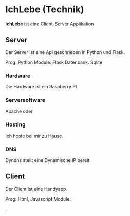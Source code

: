 # IchLebe  (Technik)

__IchLebe__ ist eine Client-Server Applikation

## Server

Der Server ist eine Api geschrieben in Python und Flask.

Prog:       Python
Module:     Flask
Datenbank:  Sqlite

### Hardware
Die Hardware ist ein Raspberry PI

### Serversoftware
Apache oder 

### Hosting
Ich hoste bei mir zu Hause. 

### DNS
Dyndns stellt eine Dynamische IP bereit.


## Client
Der Client ist eine Handyapp.

Prog:       Html, Javascript
Module:     

.


